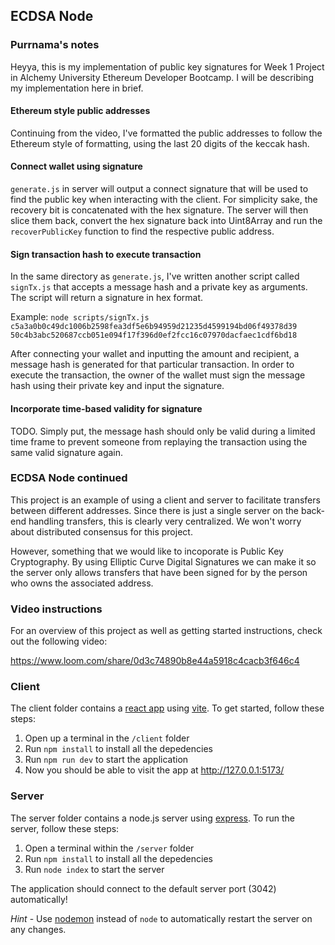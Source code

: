 ## ECDSA Node

### Purrnama's notes

Heyya, this is my implementation of public key signatures for Week 1 Project in Alchemy University Ethereum Developer Bootcamp. I will be describing my implementation here in brief.

#### Ethereum style public addresses

Continuing from the video, I've formatted the public addresses to follow the Ethereum style of formatting, using the last 20 digits of the keccak hash.

#### Connect wallet using signature

`generate.js` in server will output a connect signature that will be used to find the public key when interacting with the client. For simplicity sake, the recovery bit is concatenated with the hex signature. The server will then slice them back, convert the hex signature back into Uint8Array and run the `recoverPublicKey` function to find the respective public address.

#### Sign transaction hash to execute transaction

In the same directory as `generate.js`, I've written another script called `signTx.js` that accepts a message hash and a private key as arguments. The script will return a signature in hex format.

Example: `node scripts/signTx.js c5a3a0b0c49dc1006b2598fea3df5e6b94959d21235d4599194bd06f49378d39 50c4b3abc520687ccb051e094f17f396d0ef2fcc16c07970dacfaec1cdf6bd18`

After connecting your wallet and inputting the amount and recipient, a message hash is generated for that particular transaction. In order to execute the transaction, the owner of the wallet must sign the message hash using their private key and input the signature.

#### Incorporate time-based validity for signature

TODO. Simply put, the message hash should only be valid during a limited time frame to prevent someone from replaying the transaction using the same valid signature again.

### ECDSA Node continued

This project is an example of using a client and server to facilitate transfers between different addresses. Since there is just a single server on the back-end handling transfers, this is clearly very centralized. We won't worry about distributed consensus for this project.

However, something that we would like to incoporate is Public Key Cryptography. By using Elliptic Curve Digital Signatures we can make it so the server only allows transfers that have been signed for by the person who owns the associated address.

### Video instructions

For an overview of this project as well as getting started instructions, check out the following video:

https://www.loom.com/share/0d3c74890b8e44a5918c4cacb3f646c4

### Client

The client folder contains a [react app](https://reactjs.org/) using [vite](https://vitejs.dev/). To get started, follow these steps:

1. Open up a terminal in the `/client` folder
2. Run `npm install` to install all the depedencies
3. Run `npm run dev` to start the application
4. Now you should be able to visit the app at http://127.0.0.1:5173/

### Server

The server folder contains a node.js server using [express](https://expressjs.com/). To run the server, follow these steps:

1. Open a terminal within the `/server` folder
2. Run `npm install` to install all the depedencies
3. Run `node index` to start the server

The application should connect to the default server port (3042) automatically!

_Hint_ - Use [nodemon](https://www.npmjs.com/package/nodemon) instead of `node` to automatically restart the server on any changes.
